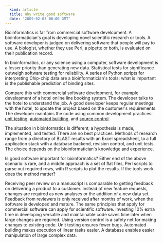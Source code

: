 ```yaml
---
  kind: article
  title: Why write good software
  date: "2009-02-03 00:00 GMT"
---
```


Bioinformatics is far from commercial software development. A
bioinformatician's goal is developing novel scientific research or tools. A
software developer is judged on delivering software that people will pay to
use. A biologist, whether they use Perl, a pipette or both, is evaluated on
their publication record.

In bioinformatics, or any science using a computer, software development is a
lesser priority than generating new data. Statistical tests for significance
outweigh software testing for reliability. A series of Python scripts for
interpreting Chip-chip data are a bioinformatician's tools; what is important
is the publishable prediction of binding sites.

Compare this with commercial software development, for example development of a
hotel online line booking system. The developer talks to the hotel to
understand the job. A good developer keeps regular meetings with the hotel, to
update the project based on the customer's requirements. The developer
maintains the code using common development practices: [unit testing][unit],
[automated building][build], and [source control][source].

The situation in bioinformatics is different; a hypothesis is made,
implemented, and tested. There are no best practices. Methods of research range
from a directory of BLAST results with an Excel spreadsheet, to a full
application stack with a database backend, revision control, and unit tests.
The choice depends on the bioinformatician's knowledge and experience.

Is good software important for bioinformatics? Either end of the above scenario
is rare, and a middle approach is a set of flat files, Perl scripts to parse
out required rows, with R scripts to plot the results. If the tools work does
the method matter?

Receiving peer review on a manuscript is comparable to getting feedback on
delivering a product to a customer. Instead of new feature requests, changes
are required as new analyses or the addition of a new data set. Feedback from
reviewers is only received after months of work, when the software is developed
and mature. The same principles that apply for commercial software can apply
for scientific software. Investing 10% extra time in developing versatile and
maintainable code saves time later when large changes are required.  Using
version control is a safety net for making changes to existing code. Unit
testing ensures fewer bugs. Automated building makes execution of linear tasks
easier. A database enables easier manipulation of large complex data.

[fisher]: http://en.wikipedia.org/wiki/Fisher%27s_exact_test
[unit]: http://en.wikipedia.org/wiki/Unit_testing
[build]: http://en.wikipedia.org/wiki/Build_Automation
[source]: http://en.wikipedia.org/wiki/Revision_control
